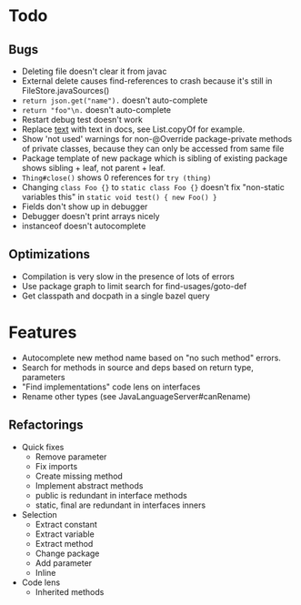 # Todo

## Bugs 
- Deleting file doesn't clear it from javac
- External delete causes find-references to crash because it's still in FileStore.javaSources()
- `return json.get("name").` doesn't auto-complete
- `return "foo"\n.` doesn't auto-complete
- Restart debug test doesn't work
- Replace <a href=...>text</a> with text in docs, see List.copyOf for example.
- Show 'not used' warnings for non-@Override package-private methods of private classes, because they can only be accessed from same file
- Package template of new package which is sibling of existing package shows sibling + leaf, not parent + leaf.
- `Thing#close()` shows 0 references for `try (thing)`
- Changing `class Foo {}` to `static class Foo {}` doesn't fix "non-static variables this" in `static void test() { new Foo() }`
- Fields don't show up in debugger
- Debugger doesn't print arrays nicely
- instanceof doesn't autocomplete

## Optimizations
- Compilation is very slow in the presence of lots of errors
- Use package graph to limit search for find-usages/goto-def
- Get classpath and docpath in a single bazel query

# Features
- Autocomplete new method name based on "no such method" errors.
- Search for methods in source and deps based on return type, parameters
- "Find implementations" code lens on interfaces
- Rename other types (see JavaLanguageServer#canRename)

## Refactorings
- Quick fixes
    - Remove parameter
    - Fix imports
    - Create missing method
    - Implement abstract methods
    - public is redundant in interface methods
    - static, final are redundant in interfaces inners
- Selection
    - Extract constant
    - Extract variable
    - Extract method
    - Change package
    - Add parameter
    - Inline
- Code lens
    - Inherited methods